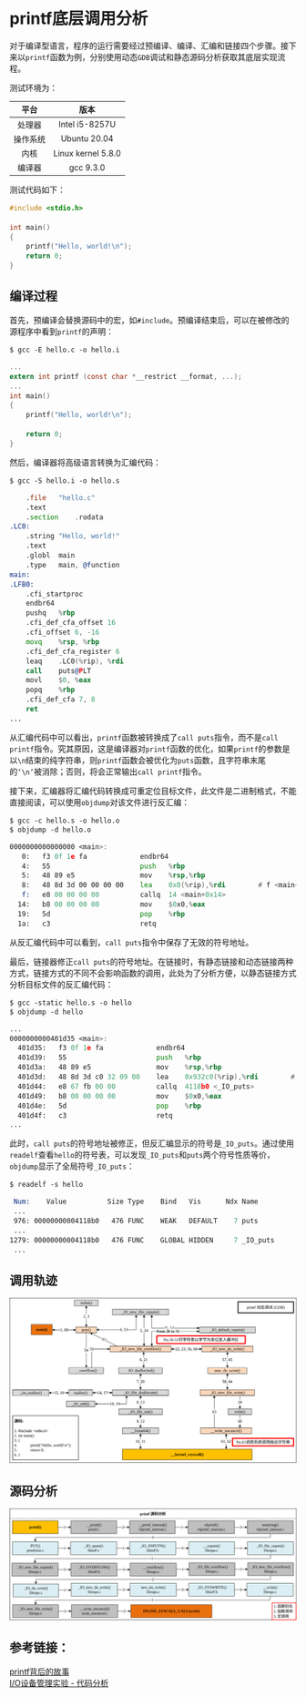 # printf底层调用分析

对于编译型语言，程序的运行需要经过预编译、编译、汇编和链接四个步骤。接下来以```printf```函数为例，分别使用动态```GDB```调试和静态源码分析获取其底层实现流程。

测试环境为：

平台|版本
:----: | :---:
处理器 | Intel i5-8257U
操作系统 | Ubuntu 20.04
内核 | Linux kernel 5.8.0
编译器 | gcc 9.3.0

测试代码如下：
```c
#include <stdio.h>

int main()
{
    printf("Hello, world!\n");
    return 0;
}
```

## 编译过程
首先，预编译会替换源码中的宏，如```#include```。预编译结束后，可以在被修改的源程序中看到```printf```的声明：
```
$ gcc -E hello.c -o hello.i
```
```c
...
extern int printf (const char *__restrict __format, ...);
...
int main()
{
    printf("Hello, world!\n");

    return 0;
}
```

然后，编译器将高级语言转换为汇编代码：
```
$ gcc -S hello.i -o hello.s
```
```asm
	.file	"hello.c"
	.text
	.section	.rodata
.LC0:
	.string	"Hello, world!"
	.text
	.globl	main
	.type	main, @function
main:
.LFB0:
	.cfi_startproc
	endbr64
	pushq	%rbp
	.cfi_def_cfa_offset 16
	.cfi_offset 6, -16
	movq	%rsp, %rbp
	.cfi_def_cfa_register 6
	leaq	.LC0(%rip), %rdi
	call	puts@PLT
	movl	$0, %eax
	popq	%rbp
	.cfi_def_cfa 7, 8
	ret
...
```

从汇编代码中可以看出，```printf```函数被转换成了```call puts```指令，而不是```call printf```指令。究其原因，这是编译器对```printf```函数的优化，如果```printf```的参数是以```\n```结束的纯字符串，则```printf```函数会被优化为```puts```函数，且字符串末尾的```‘\n’```被消除；否则，将会正常输出```call printf```指令。

接下来，汇编器将汇编代码转换成可重定位目标文件，此文件是二进制格式，不能直接阅读，可以使用```objdump```对该文件进行反汇编：
```
$ gcc -c hello.s -o hello.o
$ objdump -d hello.o
```
```asm
0000000000000000 <main>:
   0:	f3 0f 1e fa          	endbr64 
   4:	55                   	push   %rbp
   5:	48 89 e5             	mov    %rsp,%rbp
   8:	48 8d 3d 00 00 00 00 	lea    0x0(%rip),%rdi        # f <main+0xf>
   f:	e8 00 00 00 00       	callq  14 <main+0x14>
  14:	b8 00 00 00 00       	mov    $0x0,%eax
  19:	5d                   	pop    %rbp
  1a:	c3                   	retq   
```
从反汇编代码中可以看到，```call puts```指令中保存了无效的符号地址。

最后，链接器修正```call puts```的符号地址。在链接时，有静态链接和动态链接两种方式，链接方式的不同不会影响函数的调用，此处为了分析方便，以静态链接方式分析目标文件的反汇编代码：
```
$ gcc -static hello.s -o hello
$ objdump -d hello
```
```asm
...
0000000000401d35 <main>:
  401d35:	f3 0f 1e fa          	endbr64 
  401d39:	55                   	push   %rbp
  401d3a:	48 89 e5             	mov    %rsp,%rbp
  401d3d:	48 8d 3d c0 32 09 00 	lea    0x932c0(%rip),%rdi        # 495004 <_IO_stdin_used+0x4>
  401d44:	e8 67 fb 00 00       	callq  4118b0 <_IO_puts>
  401d49:	b8 00 00 00 00       	mov    $0x0,%eax
  401d4e:	5d                   	pop    %rbp
  401d4f:	c3                   	retq   
...
```
此时，```call puts```的符号地址被修正，但反汇编显示的符号是```_IO_puts```。通过使用```readelf```查看```hello```的符号表，可以发现```_IO_puts```和```puts```两个符号性质等价，```objdump```显示了全局符号```_IO_puts```：
```
$ readelf -s hello
```
```asm
 Num:    Value          Size Type    Bind   Vis      Ndx Name
 ...
 976: 00000000004118b0   476 FUNC    WEAK   DEFAULT    7 puts
 ...
1279: 00000000004118b0   476 FUNC    GLOBAL HIDDEN     7 _IO_puts
 ...
```

## 调用轨迹

![printf动态调用流程](images/printfGDB.svg)


## 源码分析

![printf静态代码分析](images/printfCODE.svg)


## 参考链接：
[printf背后的故事](https://www.cnblogs.com/fanzhidongyzby/p/3519838.html) <br>
[I/O设备管理实验 - 代码分析](http://edward-zhu.github.io/special/os_exp/2015/01/03/exp-6.2.html)
